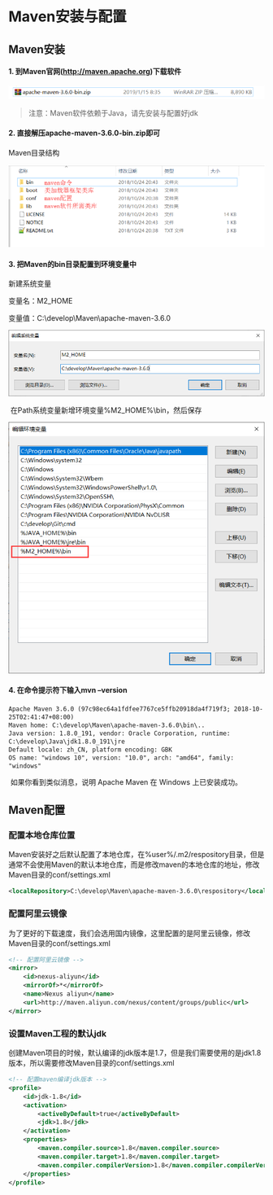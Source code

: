 # Maven安装与配置

## Maven安装

#### 1. 到Maven官网(http://maven.apache.org)下载软件


![Maven安装包](https://raw.githubusercontent.com/JourWon/image/master/Maven安装与配置/Maven安装包.png)

> 注意：Maven软件依赖于Java，请先安装与配置好jdk

#### 2. 直接解压apache-maven-3.6.0-bin.zip即可

   Maven目录结构

![Maven目录结构](https://raw.githubusercontent.com/JourWon/image/master/Maven安装与配置/Maven目录结构.png)

#### 3. 把Maven的bin目录配置到环境变量中

   新建系统变量

   变量名：M2_HOME

   变量值：C:\develop\Maven\apache-maven-3.6.0

![新建系统变量](https://raw.githubusercontent.com/JourWon/image/master/Maven安装与配置/新建系统变量.png)



​	在Path系统变量新增环境变量%M2_HOME%\bin，然后保存

![新建环境变量](https://raw.githubusercontent.com/JourWon/image/master/Maven安装与配置/新增环境变量.png)

#### 4. 在命令提示符下输入mvn –version 

```shell
Apache Maven 3.6.0 (97c98ec64a1fdfee7767ce5ffb20918da4f719f3; 2018-10-25T02:41:47+08:00)
Maven home: C:\develop\Maven\apache-maven-3.6.0\bin\..
Java version: 1.8.0_191, vendor: Oracle Corporation, runtime: C:\develop\Java\jdk1.8.0_191\jre
Default locale: zh_CN, platform encoding: GBK
OS name: "windows 10", version: "10.0", arch: "amd64", family: "windows"
```

​	 如果你看到类似消息，说明 Apache Maven 在 Windows 上已安装成功。



## Maven配置

### 配置本地仓库位置

Maven安装好之后默认配置了本地仓库，在%user%/.m2/respository目录，但是通常不会使用Maven的默认本地仓库，而是修改maven的本地仓库的地址，修改Maven目录的conf/settings.xml

```xml
<localRepository>C:\develop\Maven\apache-maven-3.6.0\respository</localRepository>
```



### 配置阿里云镜像

为了更好的下载速度，我们会选用国内镜像，这里配置的是阿里云镜像，修改Maven目录的conf/settings.xml

```xml
<!-- 配置阿里云镜像 -->
<mirror>
    <id>nexus-aliyun</id>
    <mirrorOf>*</mirrorOf>
    <name>Nexus aliyun</name>
    <url>http://maven.aliyun.com/nexus/content/groups/public</url>
</mirror> 
```



### 设置Maven工程的默认jdk

创建Maven项目的时候，默认编译的jdk版本是1.7，但是我们需要使用的是jdk1.8版本，所以需要修改Maven目录的conf/settings.xml

```xml
<!-- 配置maven编译jdk版本 -->
<profile>    
    <id>jdk-1.8</id>    
    <activation>    
        <activeByDefault>true</activeByDefault>    
        <jdk>1.8</jdk>    
    </activation>    
    <properties>    
        <maven.compiler.source>1.8</maven.compiler.source>    
        <maven.compiler.target>1.8</maven.compiler.target>
        <maven.compiler.compilerVersion>1.8</maven.compiler.compilerVersion> 
    </properties>    
</profile>
```

